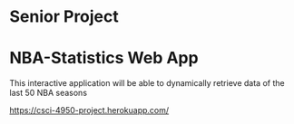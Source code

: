 # Senior Project
# NBA-Statistics Web App

This interactive application will be able to dynamically retrieve data of the last 50 NBA seasons

 https://csci-4950-project.herokuapp.com/
